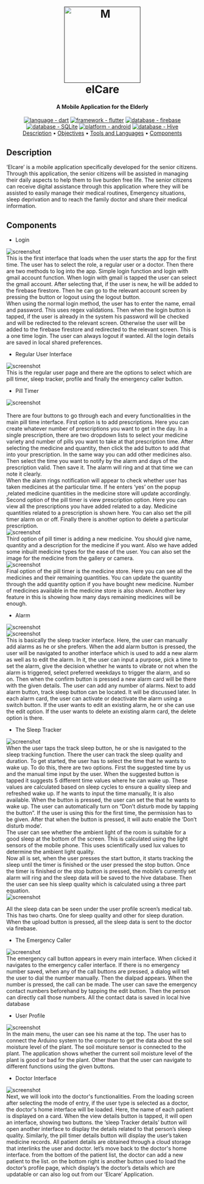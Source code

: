 <h1 align="center">
  <br>
  <a href=""><img src="assets/logo/gitlogo.jpg" alt="M" width="200"></a>
  <br>
  elCare
  <br>
</h1>

<h4 align="center">A Mobile Application for the Elderly</h4>

<p align="center">
  <a href="https://"><img src="https://img.shields.io/badge/language-dart-2ea44f?logo=dart" alt="language - dart"></a>
  <a href="https://"><img src="https://img.shields.io/static/v1?label=framework&message=flutter&color=+orange&logo=flutter" alt="framework - flutter"></a>
  <a href="https://"><img src="https://img.shields.io/static/v1?label=database&message=firebase&color=+yellow&logo=firebase" alt="database - firebase"></a>
  <a href="https://"><img src="https://img.shields.io/static/v1?label=database&message=SQLite&color=+red&logo=sqlite" alt="database - SQLite"></a>
  <a href="https://"><img src="https://img.shields.io/static/v1?label=platform&message=android&color=+green&logo=android" alt="platform - android"></a>
  <a href="https://"><img src="https://img.shields.io/static/v1?label=database&message=Hive&color=+blueviolet&logo=hive" alt="database - Hive"></a>

  <br>
  <a href="#description">Description</a> •
  <a href="#objectives">Objectives</a> •
  <a href="#tools-and-languages">Tools and Languages</a> •
  <a href="#components">Components</a>
</p>

## Description
‘Elcare’ is a mobile application specifically developed for the senior citizens. Through this application, the senior citizens will be assisted in managing their daily aspects to help them to live burden free life. The senior citizens can receive digital assistance through this application where they will be assisted to easily manage their medical routines, Emergency situations, sleep deprivation and to reach the family doctor and share their medical information.

## Components
- Login

![screenshot](assets/logo/login.png)
<br>
This is the first interface that loads when the user starts the app for the first time. The user has to select the role, a regular user or a doctor. Then there are two methods to log into the app. Simple login function and login with gmail account function. When login with gmail is tapped the user can select the gmail account. After selecting that, if the user is new, he will be added to the firebase firestore. Then he can go to the relevant account screen by pressing the button or logout using the logout button.
<br>
When using the normal login method, the user has to enter the name, email and password. This uses regex validations. Then when the login button is tapped, if the user is already in the system his password will be checked and will be redirected to the relevant screen. Otherwise the user will be added to the firebase firestore and redirected to the relevant screen. This is a one time login. The user can always logout if wanted. All the login details are saved in local shared preferences.

- Regular User Interface

![screenshot](assets/logo/regularusermenu.png)
<br>
This is the regular user page and there are the options to select which are pill timer, sleep tracker, profile and finally the emergency caller button.

- Pill Timer

![screenshot](assets/logo/pilltime.png)<br>
<br>
There are four buttons to go through each and every functionalities in the main pill time interface. First option is to add prescriptions. Here you can create whatever number of prescriptions you want to get in the day. In a single prescription, there are two dropdown lists to select your medicine variety and number of pills you want to take at that prescription time. After selecting the medicine and quantity, then click the add button to add that into your prescription. In the same way you can add other medicines also. Then select the time you want to notify by the alarm and days of the prescription valid. Then save it. The alarm will ring and at that time we can note it clearly.
<br>
When the alarm rings notification will appear to check whether user has taken medicines at the particular time. If he enters ‘yes’ on the popup ,related medicine quantities in the medicine store will update accordingly.
<br>
Second option of the pill timer is view prescription option. Here you can view all the prescriptions you have added related to a day. Medicine quantities related to a prescription is shown here. You can also set the pill timer alarm on or off. Finally there is another option to delete a particular prescription.
<br>
![screenshot](assets/logo/pilladd.png)<br>
Third option of pill timer  is adding a new medicine. You should give name, quantity and a description for the medicine if you want. Also we have added some inbuilt medicine types for the ease of the user. You can also set the image for the medicine from the gallery or camera.
<br>
![screenshot](assets/logo/pillnotification.png)<br>
Final option of the pill timer is the medicine store. Here you can see all the medicines and their remaining quantities. You can update the quantity through the add quantity option if you have bought new medicine. Number of medicines available in the medicine store is also shown. Another key feature in this is showing how many days remaining medicines will be enough.


- Alarm

![screenshot](assets/logo/alarm.png)<br>
![screenshot](assets/logo/alarmset.png)
<br>
This is basically the sleep tracker interface. Here, the user can manually add alarms as he or she prefers. When the add alarm button is pressed, the user will be navigated to another interface which is used to add a new alarm as well as to edit the alarm. In it, the user can input a purpose, pick a time to set the alarm, give the decision whether he wants to vibrate or not when the alarm is triggered,  select preferred weekdays to trigger the alarm, and so on. Then when the confirm button is pressed a new alarm card will be there with the given details. The user can add any number of alarms. Next to add alarm button, track sleep button can be located. It will be discussed later. In each alarm card, the user can activate or deactivate the alarm using a switch button. If the user wants to edit an existing alarm, he or she can use the edit option. If the user wants to delete an existing alarm card, the delete option is there.

- The Sleep Tracker

![screenshot](assets/logo/sleeptracker.png)
<br>
When the user taps the track sleep button, he or she  is navigated to the sleep tracking function. There the user can track the sleep quality and duration. To get started, the user has to select the time that he wants to wake up. To do this, there are two options. First the suggested time by us and the manual time input by the user. 
When the suggested button is tapped it suggests 5 different time values where he can wake up. These values are calculated based on sleep cycles to ensure a quality sleep and refreshed wake up.
If he wants to input the time manually, It is also available. When the button is pressed, the user can set the that he wants to wake up.
The user can automatically turn on “Don’t disturb mode by tapping the button”. If the user is using this for the first time, the permission has to be given. After that when the button is pressed, it will auto enable the ‘Don’t disturb mode’.
<br>
The user can see whether the ambient light of the room is suitable for a good sleep at the bottom of the screen. This is calculated using the light sensors of the mobile phone. This uses scientifically used lux values to determine the ambient light quality.
<br>
Now all is set, when the user presses the start button, it starts tracking the sleep until the timer is finished or the user pressed the stop button.
Once the timer is finished or the stop button is pressed, the mobile’s currently set alarm will ring and the sleep data will be saved to the hive database.
Then the user can see his sleep quality which is calculated using a three part equation.
<br>
![screenshot](assets/logo/sleepdata.png)
<br>

All the sleep data can be seen under the user profile screen’s medical tab. 
This has two charts. One for sleep quality and other for sleep duration.
When the upload button is pressed, all the sleep data is sent to the doctor via firebase.
<br>

- The Emergency Caller

![screenshot](assets/logo/emergencycaller.png)
<br>
The emergency call button appears in every main interface. When clicked it navigates to the emergency caller interface. If there is no emergency number saved, when any of the call buttons are pressed, a dialog will tell the user to dial the number manually. Then the dialpad appears. When the number is pressed, the call can be made. The user can save the emergency contact numbers beforehand by tapping the edit button. Then the person can directly call those numbers. All the contact data is saved in local hive database

- User Profile

![screenshot](assets/logo/userprofile.png)
<br>
In the main menu, the user can see his name at the top. The user has to connect the
Arduino system to the computer to get the data about the soil moisture level of the plant.
The soil moisture sensor is connected to the plant. The application shows whether the
current soil moisture level of the plant is good or bad for the plant. Other than that the
user can navigate to different functions using the given buttons.

- Doctor Interface

![screenshot](assets/logo/doctorinterface.png)
<br>
Next, we will look into the doctor's functionalities. From the loading screen after selecting the mode of entry, if the user type is selected as a doctor, the doctor's home interface will be loaded. Here, the name of each patient is displayed on a card. When the view details button is tapped, it will open an interface, showing two buttons. the ‘sleep Tracker details’ button will open another interface to display the details related to that person’s sleep quality. Similarly, the pill timer details button will display the user’s taken medicine records. All patient details are obtained through a cloud storage that interlinks the user and doctor. let’s move back to the doctor's home interface. from the bottom of the patient list, the doctor can add a new patient to the list. on the bottom right is another button used to load the doctor’s profile page, which display’s the doctor’s details which are updatable or can also log out from our ‘Elcare’ Application.
